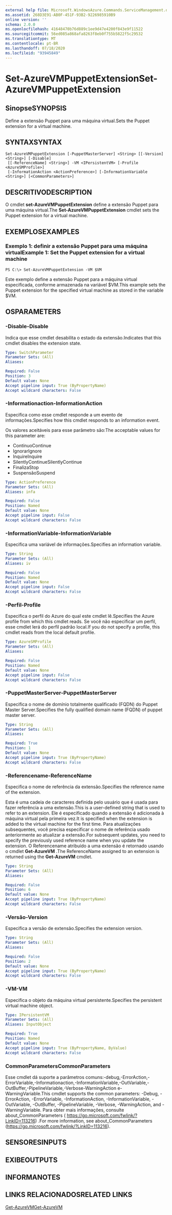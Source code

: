 ```yaml
---
external help file: Microsoft.WindowsAzure.Commands.ServiceManagement.dll-Help.xml
ms.assetid: 268D3E91-AB0F-451F-93B2-9226985910B9
online version: ''
schema: 2.0.0
ms.openlocfilehash: 41648470b76d889c1ee9d47e4200f843e9f11522
ms.sourcegitcommit: 56ed085a868afa8263f8eb0f755b5822f5c29532
ms.translationtype: MT
ms.contentlocale: pt-BR
ms.lasthandoff: 07/18/2020
ms.locfileid: "93945849"
---
```

# <span data-ttu-id="27a37-101">Set-AzureVMPuppetExtension</span><span class="sxs-lookup"><span data-stu-id="27a37-101">Set-AzureVMPuppetExtension</span></span>

## <span data-ttu-id="27a37-102">Sinopse</span><span class="sxs-lookup"><span data-stu-id="27a37-102">SYNOPSIS</span></span>
<span data-ttu-id="27a37-103">Define a extensão Puppet para uma máquina virtual.</span><span class="sxs-lookup"><span data-stu-id="27a37-103">Sets the Puppet extension for a virtual machine.</span></span>

## <span data-ttu-id="27a37-104">SYNTAX</span><span class="sxs-lookup"><span data-stu-id="27a37-104">SYNTAX</span></span>

```
Set-AzureVMPuppetExtension [-PuppetMasterServer] <String> [[-Version] <String>] [-Disable]
 [[-ReferenceName] <String>] -VM <IPersistentVM> [-Profile <AzureSMProfile>]
 [-InformationAction <ActionPreference>] [-InformationVariable <String>] [<CommonParameters>]
```

## <span data-ttu-id="27a37-105">DESCRITIVO</span><span class="sxs-lookup"><span data-stu-id="27a37-105">DESCRIPTION</span></span>
<span data-ttu-id="27a37-106">O cmdlet **set-AzureVMPuppetExtension** define a extensão Puppet para uma máquina virtual.</span><span class="sxs-lookup"><span data-stu-id="27a37-106">The **Set-AzureVMPuppetExtension** cmdlet sets the Puppet extension for a virtual machine.</span></span>

## <span data-ttu-id="27a37-107">EXEMPLOS</span><span class="sxs-lookup"><span data-stu-id="27a37-107">EXAMPLES</span></span>

### <span data-ttu-id="27a37-108">Exemplo 1: definir a extensão Puppet para uma máquina virtual</span><span class="sxs-lookup"><span data-stu-id="27a37-108">Example 1: Set the Puppet extension for a virtual machine</span></span>
```
PS C:\> Set-AzureVMPuppetExtension -VM $VM
```

<span data-ttu-id="27a37-109">Este exemplo define a extensão Puppet para a máquina virtual especificada, conforme armazenada na variável $VM.</span><span class="sxs-lookup"><span data-stu-id="27a37-109">This example sets the Puppet extension for the specified virtual machine as stored in the variable $VM.</span></span>

## <span data-ttu-id="27a37-110">OS</span><span class="sxs-lookup"><span data-stu-id="27a37-110">PARAMETERS</span></span>

### <span data-ttu-id="27a37-111">-Disable</span><span class="sxs-lookup"><span data-stu-id="27a37-111">-Disable</span></span>
<span data-ttu-id="27a37-112">Indica que esse cmdlet desabilita o estado da extensão.</span><span class="sxs-lookup"><span data-stu-id="27a37-112">Indicates that this cmdlet disables the extension state.</span></span>

```yaml
Type: SwitchParameter
Parameter Sets: (All)
Aliases: 

Required: False
Position: 3
Default value: None
Accept pipeline input: True (ByPropertyName)
Accept wildcard characters: False
```

### <span data-ttu-id="27a37-113">-Informationaction</span><span class="sxs-lookup"><span data-stu-id="27a37-113">-InformationAction</span></span>
<span data-ttu-id="27a37-114">Especifica como esse cmdlet responde a um evento de informações.</span><span class="sxs-lookup"><span data-stu-id="27a37-114">Specifies how this cmdlet responds to an information event.</span></span>

<span data-ttu-id="27a37-115">Os valores aceitáveis para esse parâmetro são:</span><span class="sxs-lookup"><span data-stu-id="27a37-115">The acceptable values for this parameter are:</span></span>

- <span data-ttu-id="27a37-116">Contínuo</span><span class="sxs-lookup"><span data-stu-id="27a37-116">Continue</span></span>
- <span data-ttu-id="27a37-117">Ignorar</span><span class="sxs-lookup"><span data-stu-id="27a37-117">Ignore</span></span>
- <span data-ttu-id="27a37-118">Inquire</span><span class="sxs-lookup"><span data-stu-id="27a37-118">Inquire</span></span>
- <span data-ttu-id="27a37-119">SilentlyContinue</span><span class="sxs-lookup"><span data-stu-id="27a37-119">SilentlyContinue</span></span>
- <span data-ttu-id="27a37-120">Finaliza</span><span class="sxs-lookup"><span data-stu-id="27a37-120">Stop</span></span>
- <span data-ttu-id="27a37-121">Suspensão</span><span class="sxs-lookup"><span data-stu-id="27a37-121">Suspend</span></span>

```yaml
Type: ActionPreference
Parameter Sets: (All)
Aliases: infa

Required: False
Position: Named
Default value: None
Accept pipeline input: False
Accept wildcard characters: False
```

### <span data-ttu-id="27a37-122">-InformationVariable</span><span class="sxs-lookup"><span data-stu-id="27a37-122">-InformationVariable</span></span>
<span data-ttu-id="27a37-123">Especifica uma variável de informações.</span><span class="sxs-lookup"><span data-stu-id="27a37-123">Specifies an information variable.</span></span>

```yaml
Type: String
Parameter Sets: (All)
Aliases: iv

Required: False
Position: Named
Default value: None
Accept pipeline input: False
Accept wildcard characters: False
```

### <span data-ttu-id="27a37-124">-Perfil</span><span class="sxs-lookup"><span data-stu-id="27a37-124">-Profile</span></span>
<span data-ttu-id="27a37-125">Especifica o perfil do Azure do qual este cmdlet lê.</span><span class="sxs-lookup"><span data-stu-id="27a37-125">Specifies the Azure profile from which this cmdlet reads.</span></span>
<span data-ttu-id="27a37-126">Se você não especificar um perfil, esse cmdlet lerá do perfil padrão local.</span><span class="sxs-lookup"><span data-stu-id="27a37-126">If you do not specify a profile, this cmdlet reads from the local default profile.</span></span>

```yaml
Type: AzureSMProfile
Parameter Sets: (All)
Aliases: 

Required: False
Position: Named
Default value: None
Accept pipeline input: False
Accept wildcard characters: False
```

### <span data-ttu-id="27a37-127">-PuppetMasterServer</span><span class="sxs-lookup"><span data-stu-id="27a37-127">-PuppetMasterServer</span></span>
<span data-ttu-id="27a37-128">Especifica o nome de domínio totalmente qualificado (FQDN) do Puppet Master Server.</span><span class="sxs-lookup"><span data-stu-id="27a37-128">Specifies the fully qualified domain name (FQDN) of puppet master server.</span></span>

```yaml
Type: String
Parameter Sets: (All)
Aliases: 

Required: True
Position: 1
Default value: None
Accept pipeline input: True (ByPropertyName)
Accept wildcard characters: False
```

### <span data-ttu-id="27a37-129">-Referencename</span><span class="sxs-lookup"><span data-stu-id="27a37-129">-ReferenceName</span></span>
<span data-ttu-id="27a37-130">Especifica o nome de referência da extensão.</span><span class="sxs-lookup"><span data-stu-id="27a37-130">Specifies the reference name of the extension.</span></span>

<span data-ttu-id="27a37-131">Esta é uma cadeia de caracteres definida pelo usuário que é usada para fazer referência a uma extensão.</span><span class="sxs-lookup"><span data-stu-id="27a37-131">This is a user-defined string that is used to refer to an extension.</span></span>
<span data-ttu-id="27a37-132">Ele é especificado quando a extensão é adicionada à máquina virtual pela primeira vez.</span><span class="sxs-lookup"><span data-stu-id="27a37-132">It is specified when the extension is added to the virtual machine for the first time.</span></span>
<span data-ttu-id="27a37-133">Para atualizações subsequentes, você precisa especificar o nome de referência usado anteriormente ao atualizar a extensão.</span><span class="sxs-lookup"><span data-stu-id="27a37-133">For subsequent updates, you need to specify the previously used reference name when you update the extension.</span></span>
<span data-ttu-id="27a37-134">O Referencename atribuído a uma extensão é retornado usando o cmdlet **Get-AzureVM** .</span><span class="sxs-lookup"><span data-stu-id="27a37-134">The ReferenceName assigned to an extension is returned using the **Get-AzureVM** cmdlet.</span></span>

```yaml
Type: String
Parameter Sets: (All)
Aliases: 

Required: False
Position: 6
Default value: None
Accept pipeline input: True (ByPropertyName)
Accept wildcard characters: False
```

### <span data-ttu-id="27a37-135">-Versão</span><span class="sxs-lookup"><span data-stu-id="27a37-135">-Version</span></span>
<span data-ttu-id="27a37-136">Especifica a versão de extensão.</span><span class="sxs-lookup"><span data-stu-id="27a37-136">Specifies the extension version.</span></span>

```yaml
Type: String
Parameter Sets: (All)
Aliases: 

Required: False
Position: 2
Default value: None
Accept pipeline input: True (ByPropertyName)
Accept wildcard characters: False
```

### <span data-ttu-id="27a37-137">-VM</span><span class="sxs-lookup"><span data-stu-id="27a37-137">-VM</span></span>
<span data-ttu-id="27a37-138">Especifica o objeto da máquina virtual persistente.</span><span class="sxs-lookup"><span data-stu-id="27a37-138">Specifies the persistent virtual machine object.</span></span>

```yaml
Type: IPersistentVM
Parameter Sets: (All)
Aliases: InputObject

Required: True
Position: Named
Default value: None
Accept pipeline input: True (ByPropertyName, ByValue)
Accept wildcard characters: False
```

### <span data-ttu-id="27a37-139">CommonParameters</span><span class="sxs-lookup"><span data-stu-id="27a37-139">CommonParameters</span></span>
<span data-ttu-id="27a37-140">Esse cmdlet dá suporte a parâmetros comuns:-debug,-ErrorAction,-ErrorVariable,-Informationaction,-InformationVariable,-OutVariable,-OutBuffer,-PipelineVariable,-Verbose-WarningAction e-WarningVariable.</span><span class="sxs-lookup"><span data-stu-id="27a37-140">This cmdlet supports the common parameters: -Debug, -ErrorAction, -ErrorVariable, -InformationAction, -InformationVariable, -OutVariable, -OutBuffer, -PipelineVariable, -Verbose, -WarningAction, and -WarningVariable.</span></span> <span data-ttu-id="27a37-141">Para obter mais informações, consulte about_CommonParameters ( https://go.microsoft.com/fwlink/?LinkID=113216) .</span><span class="sxs-lookup"><span data-stu-id="27a37-141">For more information, see about_CommonParameters (https://go.microsoft.com/fwlink/?LinkID=113216).</span></span>

## <span data-ttu-id="27a37-142">SENSORES</span><span class="sxs-lookup"><span data-stu-id="27a37-142">INPUTS</span></span>

## <span data-ttu-id="27a37-143">EXIBE</span><span class="sxs-lookup"><span data-stu-id="27a37-143">OUTPUTS</span></span>

## <span data-ttu-id="27a37-144">INFORMA</span><span class="sxs-lookup"><span data-stu-id="27a37-144">NOTES</span></span>

## <span data-ttu-id="27a37-145">LINKS RELACIONADOS</span><span class="sxs-lookup"><span data-stu-id="27a37-145">RELATED LINKS</span></span>

[<span data-ttu-id="27a37-146">Get-AzureVM</span><span class="sxs-lookup"><span data-stu-id="27a37-146">Get-AzureVM</span></span>](./Get-AzureVM.md)



